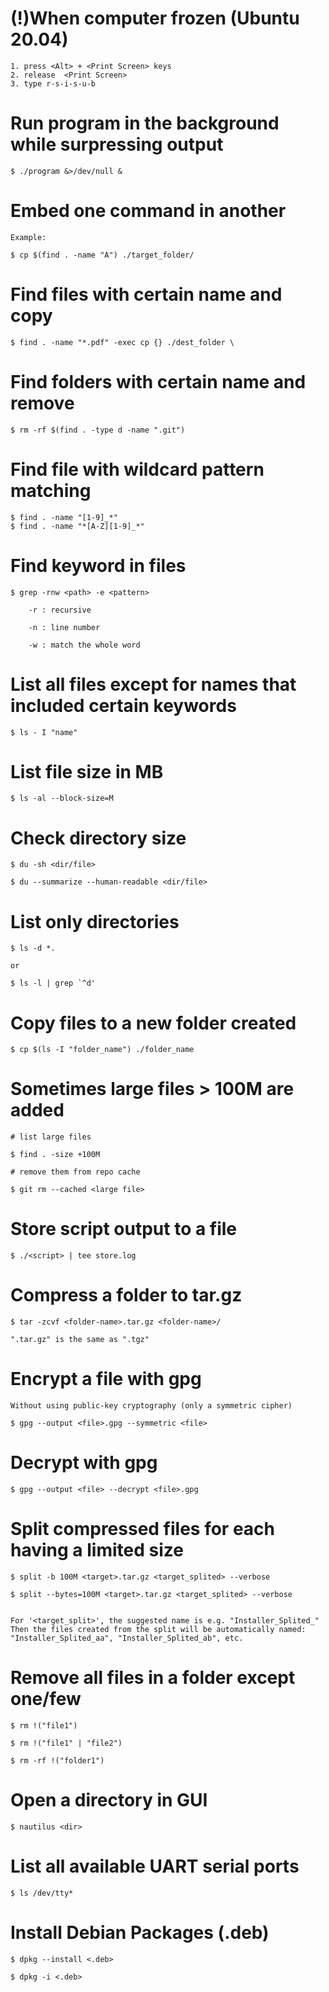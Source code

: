 # (!)When computer frozen (Ubuntu 20.04)
	
	1. press <Alt> + <Print Screen> keys
	2. release  <Print Screen>
	3. type r-s-i-s-u-b

# Run program in the background while surpressing output

	$ ./program &>/dev/null &

# Embed one command in another

	Example:

	$ cp $(find . -name "A") ./target_folder/ 

	
# Find files with certain name and copy
	
	$ find . -name "*.pdf" -exec cp {} ./dest_folder \

# Find folders with certain name and remove

	$ rm -rf $(find . -type d -name ".git") 

# Find file with wildcard pattern matching
	
	$ find . -name "[1-9]_*"
	$ find . -name "*[A-Z][1-9]_*"

# Find keyword in files 

	$ grep -rnw <path> -e <pattern>

		-r : recursive

		-n : line number

		-w : match the whole word


# List all files except for names that included certain keywords
	
	$ ls - I "name"

# List file size in MB
	
	$ ls -al --block-size=M

# Check directory size 

	$ du -sh <dir/file>

	$ du --summarize --human-readable <dir/file>
 
# List only directories 

	$ ls -d *.

	or

	$ ls -l | grep `^d'

# Copy files to a new folder created
	
	$ cp $(ls -I "folder_name") ./folder_name

# Sometimes large files > 100M are added
	
	# list large files
	
	$ find . -size +100M
	
	# remove them from repo cache
	
	$ git rm --cached <large file>

# Store script output to a file
	
	$ ./<script> | tee store.log

# Compress a folder to tar.gz
	
	$ tar -zcvf <folder-name>.tar.gz <folder-name>/ 

	".tar.gz" is the same as ".tgz"

# Encrypt a file with gpg 
	
	Without using public-key cryptography (only a symmetric cipher)
	
	$ gpg --output <file>.gpg --symmetric <file>

# Decrypt with gpg

	$ gpg --output <file> --decrypt <file>.gpg 

# Split compressed files for each having a limited size
	
	$ split -b 100M <target>.tar.gz <target_splited> --verbose
	
	$ split --bytes=100M <target>.tar.gz <target_splited> --verbose
 

	For '<target_split>', the suggested name is e.g. "Installer_Splited_"
	Then the files created from the split will be automatically named:
	"Installer_Splited_aa", "Installer_Splited_ab", etc.  

# Remove all files in a folder except one/few
	
	$ rm !("file1")

	$ rm !("file1" | "file2") 

	$ rm -rf !("folder1")

# Open a directory in GUI 

	$ nautilus <dir>

# List all available UART serial ports

	$ ls /dev/tty*

# Install Debian Packages (.deb)

	$ dpkg --install <.deb>

	$ dpkg -i <.deb>

